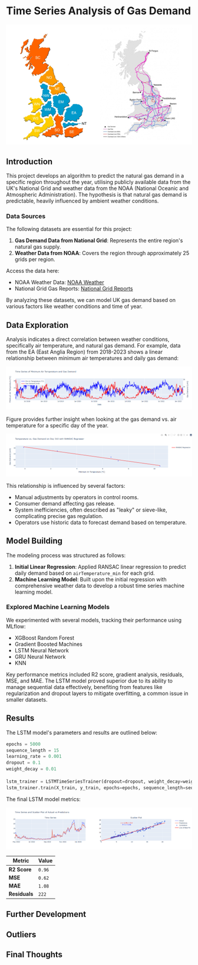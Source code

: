 # Time Series Analysis of Gas Demand

![alt text](image.png)

## Introduction

This project develops an algorithm to predict the natural gas demand in a specific region throughout the year, utilising publicly available data from the UK's National Grid and weather data from the NOAA (National Oceanic and Atmospheric Administration). The hypothesis is that natural gas demand is predictable, heavily influenced by ambient weather conditions.

### Data Sources

The following datasets are essential for this project:

1. **Gas Demand Data from National Grid**: Represents the entire region's natural gas supply.
2. **Weather Data from NOAA**: Covers the region through approximately 25 grids per region.

Access the data here:
- NOAA Weather Data: [NOAA Weather](https://www.noaa.gov/weather)
- National Grid Gas Reports: [National Grid Reports](https://data.nationalgas.com/reports/find-gas-reports)

By analyzing these datasets, we can model UK gas demand based on various factors like weather conditions and time of year.

## Data Exploration

Analysis indicates a direct correlation between weather conditions, specifically air temperature, and natural gas demand. For example, data from the EA (East Anglia Region) from 2018-2023 shows a linear relationship between minimum air temperatures and daily gas demand:

![Gas Demand vs. Air Temperature](./images/image.png)

Figure provides further insight when looking at the gas demand vs. air temperature for a specific day of the year.

![Gas Demand vs. Air Temperature for a day in Year (2018-2023)](./images/image-1.png)

This relationship is influenced by several factors:
- Manual adjustments by operators in control rooms.
- Consumer demand affecting gas release.
- System inefficiencies, often described as "leaky" or sieve-like, complicating precise gas regulation.
- Operators use historic data to forecast demand based on temperature.

## Model Building

The modeling process was structured as follows:

1. **Initial Linear Regression**: Applied RANSAC linear regression to predict daily demand based on `airTemperature_min` for each grid.
2. **Machine Learning Model**: Built upon the initial regression with comprehensive weather data to develop a robust time series machine learning model.

### Explored Machine Learning Models

We experimented with several models, tracking their performance using MLflow:
- XGBoost Random Forest
- Gradient Boosted Machines
- LSTM Neural Network
- GRU Neural Network
- KNN

Key performance metrics included R2 score, gradient analysis, residuals, MSE, and MAE. The LSTM model proved superior due to its ability to manage sequential data effectively, benefiting from features like regularization and dropout layers to mitigate overfitting, a common issue in smaller datasets.

## Results

The LSTM model's parameters and results are outlined below:

```python
epochs = 5000
sequence_length = 15
learning_rate = 0.001
dropout = 0.1
weight_decay = 0.01

lstm_trainer = LSTMTimeSeriesTrainer(dropout=dropout, weight_decay=weight_decay)
lstm_trainer.train(X_train, y_train, epochs=epochs, sequence_length=sequence_length, lr=learning_rate)

```
The final LSTM model metrics:

![alt text](./images/image-2.png)


| Metric         | Value     |
|----------------|-----------|
| **R2 Score**   | `0.96`    |
| **MSE**        | `0.62`    |
| **MAE**        | `1.08`    |
| **Residuals**  | `222`     |


## Further Development

## Outliers

## Final Thoughts

